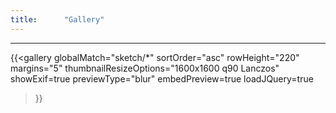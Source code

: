 ```yaml
---
title:      "Gallery"
---
```

***
{{<gallery
    globalMatch="sketch/*"
    sortOrder="asc"
    rowHeight="220"
    margins="5"
    thumbnailResizeOptions="1600x1600 q90 Lanczos"
    showExif=true
	previewType="blur"
    embedPreview=true
    loadJQuery=true
>}}
